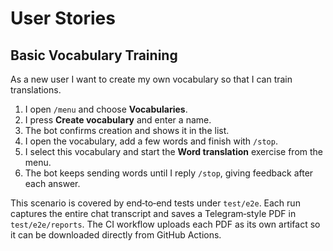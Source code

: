 # User Stories

## Basic Vocabulary Training

As a new user I want to create my own vocabulary so that I can train translations.

1. I open `/menu` and choose **Vocabularies**.
2. I press **Create vocabulary** and enter a name.
3. The bot confirms creation and shows it in the list.
4. I open the vocabulary, add a few words and finish with `/stop`.
5. I select this vocabulary and start the **Word translation** exercise from the menu.
6. The bot keeps sending words until I reply `/stop`, giving feedback after each answer.

This scenario is covered by end‑to‑end tests under `test/e2e`.
Each run captures the entire chat transcript and saves a Telegram‑style PDF in
`test/e2e/reports`. The CI workflow uploads each PDF as its own artifact so it can be
downloaded directly from GitHub Actions.
